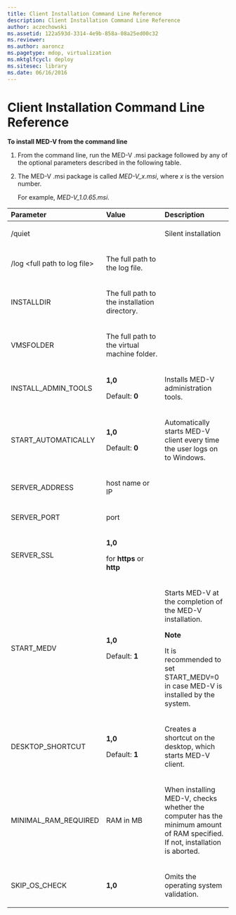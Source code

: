 ```yaml
---
title: Client Installation Command Line Reference
description: Client Installation Command Line Reference
author: aczechowski
ms.assetid: 122a593d-3314-4e9b-858a-08a25ed00c32
ms.reviewer:
ms.author: aaroncz
ms.pagetype: mdop, virtualization
ms.mktglfcycl: deploy
ms.sitesec: library
ms.date: 06/16/2016
---
```



# Client Installation Command Line Reference


**To install MED-V from the command line**

1.  From the command line, run the MED-V .msi package followed by any of the optional parameters described in the following table.

2.  The MED-V .msi package is called *MED-V\_x.msi*, where *x* is the version number.

    For example, *MED-V\_1.0.65.msi*.

<table>
<colgroup>
<col width="33%" />
<col width="33%" />
<col width="33%" />
</colgroup>
<thead>
<tr class="header">
<th align="left">Parameter</th>
<th align="left">Value</th>
<th align="left">Description</th>
</tr>
</thead>
<tbody>
<tr class="odd">
<td align="left"><p>/quiet</p></td>
<td align="left"><p></p></td>
<td align="left"><p>Silent installation</p></td>
</tr>
<tr class="even">
<td align="left"><p>/log &lt;full path to log file&gt;</p></td>
<td align="left"><p>The full path to the log file.</p></td>
<td align="left"><p></p></td>
</tr>
<tr class="odd">
<td align="left"><p>INSTALLDIR</p></td>
<td align="left"><p>The full path to the installation directory.</p></td>
<td align="left"><p></p></td>
</tr>
<tr class="even">
<td align="left"><p>VMSFOLDER</p></td>
<td align="left"><p>The full path to the virtual machine folder.</p></td>
<td align="left"><p></p></td>
</tr>
<tr class="odd">
<td align="left"><p>INSTALL_ADMIN_TOOLS</p></td>
<td align="left"><p><strong>1,0</strong></p>
<p>Default: <strong>0</strong></p></td>
<td align="left"><p>Installs MED-V administration tools.</p></td>
</tr>
<tr class="even">
<td align="left"><p>START_AUTOMATICALLY</p></td>
<td align="left"><p><strong>1,0</strong></p>
<p>Default: <strong>0</strong></p></td>
<td align="left"><p>Automatically starts MED-V client every time the user logs on to Windows.</p></td>
</tr>
<tr class="odd">
<td align="left"><p>SERVER_ADDRESS</p></td>
<td align="left"><p>host name or IP</p></td>
<td align="left"><p></p></td>
</tr>
<tr class="even">
<td align="left"><p>SERVER_PORT</p></td>
<td align="left"><p>port</p></td>
<td align="left"><p></p></td>
</tr>
<tr class="odd">
<td align="left"><p>SERVER_SSL</p></td>
<td align="left"><p><strong>1,0</strong></p>
<p>for <strong>https</strong> or <strong>http</strong></p></td>
<td align="left"><p></p></td>
</tr>
<tr class="even">
<td align="left"><p>START_MEDV</p></td>
<td align="left"><p><strong>1,0</strong></p>
<p>Default: <strong>1</strong></p></td>
<td align="left"><p>Starts MED-V at the completion of the MED-V installation.</p>
<div class="alert">
<strong>Note</strong><br/><p>It is recommended to set START_MEDV=0 in case MED-V is installed by the system.</p>
</div>
<div>

</div></td>
</tr>
<tr class="odd">
<td align="left"><p>DESKTOP_SHORTCUT</p></td>
<td align="left"><p><strong>1,0</strong></p>
<p>Default: <strong>1</strong></p></td>
<td align="left"><p>Creates a shortcut on the desktop, which starts MED-V client.</p></td>
</tr>
<tr class="even">
<td align="left"><p>MINIMAL_RAM_REQUIRED</p></td>
<td align="left"><p>RAM in MB</p></td>
<td align="left"><p>When installing MED-V, checks whether the computer has the minimum amount of RAM specified. If not, installation is aborted.</p></td>
</tr>
<tr class="odd">
<td align="left"><p>SKIP_OS_CHECK</p></td>
<td align="left"><p><strong>1,0</strong></p></td>
<td align="left"><p>Omits the operating system validation.</p></td>
</tr>
</tbody>
</table>











